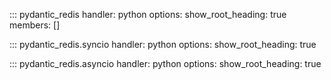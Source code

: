 ::: pydantic_redis
    handler: python
    options:
        show_root_heading: true
        members: []
            

::: pydantic_redis.syncio
    handler: python
    options:
        show_root_heading: true


::: pydantic_redis.asyncio
    handler: python
    options:
        show_root_heading: true